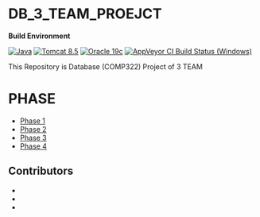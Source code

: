 # DB_3_TEAM_PROEJCT
**Build Environment**

[![Java ](https://img.shields.io/badge/Java-%20-informational)](http://java.oracle.com)
[![Tomcat 8.5](https://img.shields.io/badge/Tomcat-8.5-informational)](https://tomcat.apache.org/download-80.cgi)
[![Oracle 19c](https://img.shields.io/badge/Oracle-19c-informational)](https://www.oracle.com/database/technologies)
[![AppVeyor CI Build Status (Windows)](https://img.shields.io/appveyor/build/parrt/antlr4?label=Windows)](https://ci.appveyor.com/project/parrt/antlr4) 


This Repository is Database (COMP322) Project of 3 TEAM



# PHASE

* [Phase 1](https://github.com/sapiens2000/DB_3_TEAM_PROEJCT/blob/main/doc/Phase1.md)
* [Phase 2](https://github.com/sapiens2000/DB_3_TEAM_PROEJCT/blob/main/doc/Phase2.md)
* [Phase 3](https://github.com/sapiens2000/DB_3_TEAM_PROEJCT/blob/main/doc/Phase3.md)
* [Phase 4](https://github.com/sapiens2000/DB_3_TEAM_PROEJCT/blob/main/doc/Phase4.md)

## Contributors

* [](https://github.com/hwistar0717)
* [](https://github.com/Hermes997)
* [](https://github.com/sapiens2000)
